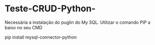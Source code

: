 # Teste-CRUD-Python-

Necessária a instalação do puglin do My SQL.
Utilizar o comando PIP a baixo no seu CMD

pip install mysql-connector-python


